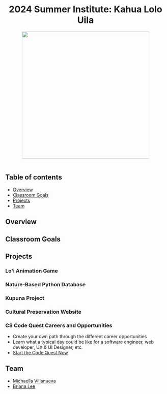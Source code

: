 <h1 style="text-align: center;">2024 Summer Institute: Kahua Lolo Uila</h1>

<div class="text-center" style="display: flex; justify-content: center;">
  <img src="" style="width: 400px; height: auto;" />
</div>


<br>

## Table of contents

* [Overview](#overview)
* [Classroom Goals](#classroom-goals)
* [Projects](#projects)
* [Team](#team)

## Overview

## Classroom Goals

## Projects 

### Lo'i Animation Game

### Nature-Based Python Database

### Kupuna Project

### Cultural Preservation Website

### CS Code Quest Careers and Opportunities
* Create your own path through the different career opportunities
* Learn what a typical day could be like for a software engineer, web developer, UX & UI Designer, etc.
* [Start the Code Quest Now](https://bri111.github.io/code-quest/)

## Team
* [Michaella Villanueva](https://mvchaella.github.io)
* [Briana Lee](https://bri111.github.io/)
